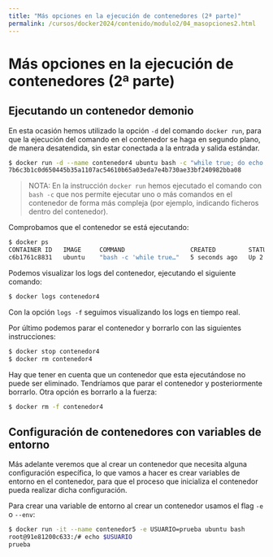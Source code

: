 ```yaml
---
title: "Más opciones en la ejecución de contenedores (2ª parte)"
permalink: /cursos/docker2024/contenido/modulo2/04_masopciones2.html
---
```

# Más opciones en la ejecución de contenedores (2ª parte)

## Ejecutando un contenedor demonio

En esta ocasión hemos utilizado la opción `-d` del comando `docker run`, para que la ejecución del comando en el contenedor se haga en segundo plano, de manera desatendida, sin estar conectada a la entrada y salida estándar.

```bash
$ docker run -d --name contenedor4 ubuntu bash -c "while true; do echo hello world; sleep 1; done"
7b6c3b1c0d650445b35a1107ac54610b65a03eda7e4b730ae33bf240982bba08
```

> NOTA: En la instrucción `docker run` hemos ejecutado el comando con `bash -c` que nos permite ejecutar uno o más comandos en el contenedor de forma más compleja (por ejemplo, indicando ficheros dentro del contenedor).

Comprobamos que el contenedor se está ejecutando:

```bash
$ docker ps
CONTAINER ID   IMAGE     COMMAND                  CREATED         STATUS         PORTS     NAMES
c6b1761c8831   ubuntu    "bash -c 'while true…"   5 seconds ago   Up 2 seconds             contenedor4
```

Podemos visualizar los logs del contenedor, ejecutando el siguiente comando:

```bash
$ docker logs contenedor4
```

Con la opción `logs -f` seguimos visualizando los logs en tiempo real.

Por último podemos parar el contenedor y borrarlo con las siguientes instrucciones:

```bash
$ docker stop contenedor4
$ docker rm contenedor4
```

Hay que tener en cuenta que un contenedor que esta ejecutándose no puede ser eliminado. Tendríamos que parar el contenedor y posteriormente borrarlo. Otra opción es borrarlo a la fuerza:

```bash
$ docker rm -f contenedor4
```

## Configuración de contenedores con variables de entorno

Más adelante veremos que al crear un contenedor que necesita alguna configuración específica, lo que vamos a hacer es crear variables de entorno en el contenedor, para que el proceso que inicializa el contenedor pueda realizar dicha configuración.

Para crear una variable de entorno al crear un contenedor usamos el flag `-e` o `--env`:

```bash
$ docker run -it --name contenedor5 -e USUARIO=prueba ubuntu bash
root@91e81200c633:/# echo $USUARIO
prueba
```
